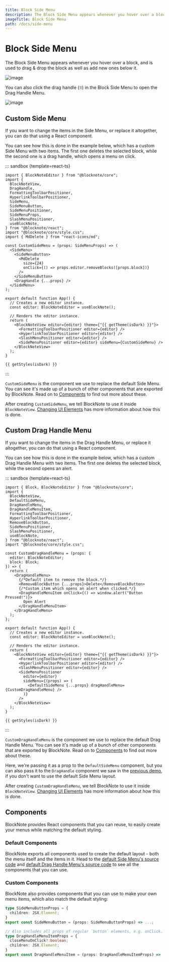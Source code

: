 ```yaml
---
title: Block Side Menu
description: The Block Side Menu appears whenever you hover over a block, and is used to drag & drop the block as well as add new ones below it.
imageTitle: Block Side Menu
path: /docs/side-menu
---
```


<script setup>
import { useData } from 'vitepress';
import { getTheme, getStyles } from "../demoUtils"; 
import {ref} from "vue"; 

const { isDark } = useData();
</script>

# Block Side Menu

The Block Side Menu appears whenever you hover over a block, and is used to drag & drop the block as well as add new ones below it.

<img style="max-width:500px" :src="isDark ? '/img/screenshots/side_menu_dark.png' : '/img/screenshots/side_menu.png'" alt="image">

You can also click the drag handle (`⠿`) in the Block Side Menu to open the Drag Handle Menu.

<img style="max-width:250px" :src="isDark ? '/img/screenshots/drag_handle_menu_dark.png' : '/img/screenshots/drag_handle_menu.png'" alt="image">

## Custom Side Menu

If you want to change the items in the Side Menu, or replace it altogether, you can do that using a React component.

You can see how this is done in the example below, which has a custom Side Menu with two items. The first one deletes the selected block, while the second one is a drag handle, which opens a menu on click.

::: sandbox {template=react-ts}

```typescript-vue /App.tsx
import { BlockNoteEditor } from "@blocknote/core";
import {
  BlockNoteView,
  DragHandle,
  FormattingToolbarPositioner,
  HyperlinkToolbarPositioner,
  SideMenu,
  SideMenuButton,
  SideMenuPositioner,
  SideMenuProps,
  SlashMenuPositioner,
  useBlockNote,
} from "@blocknote/react";
import "@blocknote/core/style.css";
import { MdDelete } from "react-icons/md";

const CustomSideMenu = (props: SideMenuProps) => (
  <SideMenu>
    <SideMenuButton>
      <MdDelete
        size={24}
        onClick={() => props.editor.removeBlocks([props.block])}
      />
    </SideMenuButton>
    <DragHandle {...props} />
  </SideMenu>
);

export default function App() {
  // Creates a new editor instance.
  const editor: BlockNoteEditor = useBlockNote();

  // Renders the editor instance.
  return (
    <BlockNoteView editor={editor} theme={"{{ getTheme(isDark) }}"}>
      <FormattingToolbarPositioner editor={editor} />
      <HyperlinkToolbarPositioner editor={editor} />
      <SlashMenuPositioner editor={editor} />
      <SideMenuPositioner editor={editor} sideMenu={CustomSideMenu} />
    </BlockNoteView>
  );
}
```

```css-vue /styles.css [hidden]
{{ getStyles(isDark) }}
```

:::

`CustomSideMenu` is the component we use to replace the default Side Menu. You can see it's made up of a bunch of other components that are exported by BlockNote. Read on to [Components](/docs/side-menu#components) to find out more about these.

After creating `CustomSideMenu`, we tell BlockNote to use it inside `BlockNoteView`. [Changing UI Elements](/docs/ui-elements) has more information about how this is done.

## Custom Drag Handle Menu

If you want to change the items in the Drag Handle Menu, or replace it altogether, you can do that using a React component.

You can see how this is done in the example below, which has a custom Drag Handle Menu with two items. The first one deletes the selected block, while the second opens an alert.

::: sandbox {template=react-ts}

```typescript-vue /App.tsx
import { Block, BlockNoteEditor } from "@blocknote/core";
import {
  BlockNoteView,
  DefaultSideMenu,
  DragHandleMenu,
  DragHandleMenuItem,
  FormattingToolbarPositioner,
  HyperlinkToolbarPositioner,
  RemoveBlockButton,
  SideMenuPositioner,
  SlashMenuPositioner,
  useBlockNote,
} from "@blocknote/react";
import "@blocknote/core/style.css";

const CustomDragHandleMenu = (props: {
  editor: BlockNoteEditor;
  block: Block;
}) => {
  return (
    <DragHandleMenu>
      {/*Default item to remove the block.*/}
      <RemoveBlockButton {...props}>Delete</RemoveBlockButton>
      {/*Custom item which opens an alert when clicked.*/}
      <DragHandleMenuItem onClick={() => window.alert("Button Pressed!")}>
        Open Alert
      </DragHandleMenuItem>
    </DragHandleMenu>
  );
};

export default function App() {
  // Creates a new editor instance.
  const editor: BlockNoteEditor = useBlockNote();

  // Renders the editor instance.
  return (
    <BlockNoteView editor={editor} theme={"{{ getTheme(isDark) }}"}>
      <FormattingToolbarPositioner editor={editor} />
      <HyperlinkToolbarPositioner editor={editor} />
      <SlashMenuPositioner editor={editor} />
      <SideMenuPositioner
        editor={editor}
        sideMenu={(props) => (
          <DefaultSideMenu {...props} dragHandleMenu={CustomDragHandleMenu} />
        )}
      />
    </BlockNoteView>
  );
}
```

```css-vue /styles.css [hidden]
{{ getStyles(isDark) }}
```

:::

`CustomDragHandleMenu` is the component we use to replace the default Drag Handle Menu. You can see it's made up of a bunch of other components that are exported by BlockNote. Read on to [Components](/docs/side-menu#components) to find out more about these.

Here, we're passing it as a prop to the `DefaultSideMenu` component, but you can also pass it to the `DragHandle` component we saw in the [previous demo](/docs/side-menu#custom-side-menu), if you don't want to use the default Side Menu layout.

After creating `CustomDragHandleMenu`, we tell BlockNote to use it inside `BlockNoteView`. [Changing UI Elements](/docs/ui-elements) has more information about how this is done.

## Components

BlockNote provides React components that you can reuse, to easily create your menus while matching the default styling.

### Default Components

BlockNote exports all components used to create the default layout - both the menu itself and the items in it. Head to the [default Side Menu's source code](https://github.com/TypeCellOS/BlockNote/blob/main/packages/react/src/SideMenu/components/DefaultSideMenu.tsx) and [default Drag Handle Menu's source code](https://github.com/TypeCellOS/BlockNote/blob/main/packages/react/src/SideMenu/components/DragHandleMenu/DefaultDragHandleMenu.tsx) to see all the components that you can use.

### Custom Components

BlockNote also provides components that you can use to make your own menu items, which also match the default styling:

```typescript
type SideMenuButtonProps = {
  children: JSX.Element;
}
export const SideMenuButton = (props: SideMenuButtonProps) => ...;

// Also includes all props of regular `button` elements, e.g. onClick.
type DragHandleMenuItemProps = {
  closeMenuOnClick?:boolean;
  children: JSX.Element;
}
export const DragHandleMenuItem = (props: DragHandleMenuItemProps) => ...;
```
